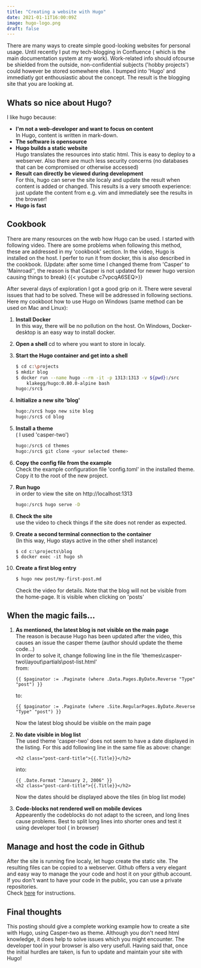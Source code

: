```yaml
---
title: "Creating a website with Hugo"
date: 2021-01-11T16:00:09Z
image: hugo-logo.png
draft: false
---
```

There are many ways to create simple good-looking websites for personal usage.
Until recently I put my tech-blogging in Confluence ( which is the main documentation system at my work).
Work-related info should ofcourse be shielded from the outside, 
non-confidential subjects ('hobby projects') could however be stored somewhere else.
I bumped into 'Hugo' and immediatly got enthousiastic about the concept.
The result is the blogging site that you are looking at.  

## Whats so nice about Hugo?

I like hugo because:

- **I'm not a web-developer and want to focus on content** \
In Hugo, content is written in mark-down.
- **The software is opensource**
- **Hugo builds a static website** \
Hugo translates the resources into static html. This is easy to deploy to a webserver. Also there are much less security concerns (no databases that can be compromised or otherwise accessed) 
- **Result can directly be viewed during development** \
For this, hugo can serve the site localy and update the result when content is added or changed. This results is a very smooth experience: just update the content from e.g. vim and immediately see the results in the browser! 
- **Hugo is fast**

## Cookbook
There are many resources on the web how Hugo can be used.
I started with following video. There are some problems when following this method, these are addressed in my 'cookbook' section. In the video, Hugo is installed on the host. I perfer to run it from docker, this is also described in the cookbook.
(Update: after some time I changed theme from 'Casper' to 'Mainroad'', the reason is that Casper is not updated for newer hugo version causing things to break)
{{< youtube c7vpcqA6SEQ>}}

After several days of exploration I got a good grip on it. There were several issues that had to be solved. These will be addressed in following sections.
Here my cookboot how to use Hugo on Windows (same method can be used on Mac and Linux):

1. **Install Docker**   
  In this way, there will be no pollution on the host. On Windows, Docker-desktop is an easy way to install docker.

2. **Open a shell** 
  cd to where you want to store in localy.

3.  **Start the Hugo container and get into a shell** 
    ```bash
    $ cd c:\projects
    $ mkdir blog
    $ docker run --name hugo --rm -it -p 1313:1313 -v ${pwd}:/src 
        klakegg/hugo:0.80.0-alpine bash 
    hugo:/src$ 
    ```
4. **Initialize a new site 'blog'** 
    ```bash
    hugo:/src$ hugo new site blog 
    hugo:/src$ cd blog
    ```
5.  **Install a theme**   
    ( I used 'casper-two')
    ```bash
    hugo:/src$ cd themes 
    hugo:/src$ git clone <your selected theme>
    ``` 
6.  **Copy the config file from the example**   
    Check the example configuration file 'config.toml' in the installed theme. Copy it to the root of the new project. 
7.  **Run hugo**  
   in order to view the site on http://localhost:1313
    ```bash
    hugo:/src$ hugo serve -D
    ```
8. **Check the site**   
    use the video to check things if the site does not render as expected.
9. **Create a second terminal connection to the container**  
    (In this way, Hugo stays active in the other shell instance)
    ```
    $ cd c:\projects\blog
    $ docker exec -it hugo sh
    ```
10. **Create a first blog entry**  
     ```bash
     $ hugo new post/my-first-post.md
     ```
     Check the video for details. Note that the blog will not be visible from the home-page. It is visible when clicking on 'posts'  



## When the magic fails...
1.  **As mentioned, the latest blog is not visible on the main page**  
    The reason is because Hugo has 
been updated after the video, this causes an issue the casper theme (author should update the theme code...) \
In order to solve it, change following line in the file 'themes\casper-two\layout\partials\post-list.html' \
    from:  
    ```
    {{ $paginator := .Paginate (where .Data.Pages.ByDate.Reverse "Type" "post") }}
    ``` 
    to:
    ```
    {{ $paginator := .Paginate (where .Site.RegularPages.ByDate.Reverse "Type" "post") }}
    ```
    Now the latest blog should be visible on the main page

2.  **No date visible in blog list**  
    The used theme 'casper-two' does not seem to have a date displayed in the listing. For this add following line in the same file as above:
    change:
    ```
    <h2 class="post-card-title">{{.Title}}</h2>
    ``` 
    into:
    ```
    {{ .Date.Format "January 2, 2006" }}
    <h2 class="post-card-title">{{.Title}}</h2>
    ``` 
    Now the dates should be displayed above the tiles (in blog list mode)

3.  **Code-blocks not rendered well on mobile devices**  
    Appearently the codeblocks do not adapt to the screen, and long lines cause problems. Best to split long lines into shorter ones and test it using developer tool ( in browser)

## Manage and host the code in Github
After the site is running fine localy, let hugo create the static site. The resulting files can be copied to a webserver.
Github offers a very elegant and easy way to manage the your code and host it on your github account. If you don't want to have your code in the public, you can use a private repositories. \
Check [here](https://gohugo.io/hosting-and-deployment/hosting-on-github/) for instructions. 

## Final thoughts
This posting should give a complete working example how to create a site with Hugo, using Casper-two as theme. 
Although you don't need html knowledge, it does help to solve issues which you might encounter. The developer tool in your browser is also very usefull. Having said that, once the initial hurdles are taken, is fun to update and maintain your site with Hugo!
